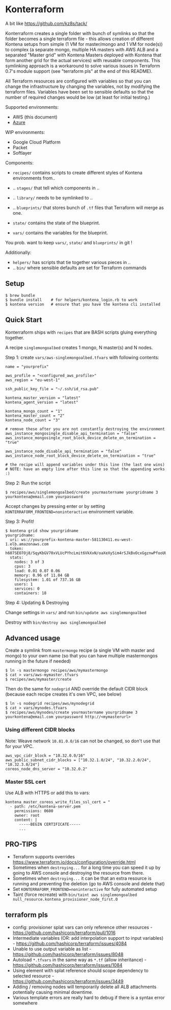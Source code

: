 # Konterraform

A bit like https://github.com/kz8s/tack/

Konterraform creates a single folder with bunch of symlinks so that the folder becomes a single terraform file - this allows creation of different Kontena setups from simple (1 VM for master/mongo and 1 VM for node(s)) to complex (a separate mongo, multiple HA masters with AWS ALB and a separated "Master grid" with Kontena Masters deployed with Kontena that form another grid for the actual services) with reusable components. This symlinking approach is a workaround to solve various issues in Terraform 0.7's module support (see "terraform pls" at the end of this README).

All Terraform resources are configured with variables so that you can change the infrastructure by changing the variables, not by modifying the terraform files. Variables have been set to sensible defaults so that the number of required changes would be low (at least for initial testing.)

Supported environments:

* AWS (this document)
* [Azure](README.azure.md)

WIP environments:

* Google Cloud Platform
* Packet
* Softlayer

Components:

* `recipes/` contains scripts to create different styles of Kontena environments from..
* .. `stages/` that tell which components in ..
* .. `library/` needs to be symlinked to ..
* .. `blueprints/` that stores bunch of `.tf` files that Terraform will merge as one.


* `state/` contains the state of the blueprint.
* `vars/` contains the variables for the blueprint.

You prob. want to keep `vars/`, `state/` and `blueprints/` in git !

Additionally:

* `helpers/` has scripts that tie together various pieces in ..
* .. `bin/` where sensible defaults are set for Terraform commands


## Setup

```
$ brew bundle
$ bundle install    # for helpers/kontena_login.rb to work
$ kontena version   # ensure that you have the kontena cli installed
```

## Quick Start

Konterraform ships with `recipes` that are BASH scripts gluing everything together.

A recipe `singlemongoalbed` creates 1 mongo, N master(s) and N nodes.

Step 1: create `vars/aws-singlemongoalbed.tfvars` with following contents:

```
name = "yourprefix"

aws_profile = "<configured_aws_profile>"
aws_region = "eu-west-1"

ssh_public_key_file = "~/.ssh/id_rsa.pub"

kontena_master_version = "latest"
kontena_agent_version = "latest"

kontena_mongo_count = "1"
kontena_master_count = "2"
kontena_node_count = "3"

# remove these after you are not constantly destroying the environment
aws_instance_mongosingle_disable_api_termination = "false"
aws_instance_mongosingle_root_block_device_delete_on_termination = "true"

aws_instance_node_disable_api_termination = "false"
aws_instance_node_root_block_device_delete_on_termination = "true"

# the recipe will append variables under this line (the last one wins)
# NOTE: have an empty line after this line so that the appending works :)

```

Step 2: Run the script

`$ recipes/aws/singlemongoalbed/create yourmastername yourgridname 3 yourkontena@email.com yourpassword`

Accept changes by pressing enter or by setting `KONTERRAFORM_FRONTEND=noninteractive` environment variable.

Step 3: Profit!

```
$ kontena grid show yourgridname
yourgridname:
  uri: ws://yourprefix-kontena-master-581130411.eu-west-1.elb.amazonaws.com
  token: h607SEO7Oj8/SqyKbGV70xVLUcPYhcLmit6VkXxN/oaXeXySim4rSJkBvOcxGgznwPfooUUl44feZQOBRvCY5w==
  stats:
    nodes: 3 of 3
    cpus: 3
    load: 0.01 0.07 0.06
    memory: 0.96 of 11.04 GB
    filesystem: 1.01 of 737.16 GB
    users: 1
    services: 0
    containers: 18
```

Step 4: Updating & Destroying

Change settings in `vars/` and run `bin/update aws singlemongoalbed`

Destroy with `bin/destroy aws singlemongoalbed`


## Advanced usage

Create a symlink from `mastermongo` recipe (a single VM with master and mongo) to your own name (so that you can have multiple mastermongos running in the future if needed)

```
$ ln -s mastermongo recipes/aws/mymastermongo
$ cat > vars/aws-mymaster.tfvars
$ recipes/aws/mymaster/create
```

Then do the same for `nodegrid` AND override the default CIDR block (because each recipe creates it's own VPC, see below)

```
$ ln -s nodegrid recipes/aws/mynodegrid
$ cat > vars/mynodes.tfvars
$ recipes/aws/mynodes/create yourmastername yourgridname 3 yourkontena@email.com yourpassword http://<mymasterurl>
```

### Using different CIDR blocks

Note: Weave network `10.81.0.0/16` can not be changed, so don't use that for your VPC.

```
aws_vpc_cidr_block = "10.32.0.0/16"
aws_public_subnet_cidr_blocks = ["10.32.1.0/24", "10.32.2.0/24", "10.32.3.0/24"]
coreos_node_dns_server = "10.32.0.2"
```

### Master SSL cert

Use ALB with HTTPS or add this to vars:

```
kontena_master_coreos_write_files_ssl_cert = "
  - path: /etc/kontena-server.pem
    permissions: 0600
    owner: root
    content: |
      -----BEGIN CERTIFICATE-----
      ...
```

## PRO-TIPS

- Terraform supports overrides https://www.terraform.io/docs/configuration/override.html
- Sometimes when `destroying...` for a long time you can speed it up by going to AWS console and destroying the resource from there.
- Sometimes when `destroying...` it can be that an extra resource is running and preventing the deletion (go to AWS console and delete that)
- Set `KONTERRAFORM_FRONTEND=noninteractive` for fully automated setup
- Taint (force recreate) with `bin/taint aws singlemongoalbed null_resource.kontena_provisioner_node_first.0`


## terraform pls

* config: provisioner splat vars can only reference other resources - https://github.com/hashicorp/terraform/pull/1016
* Intermediate variables (OR: add interpolation support to input variables) - https://github.com/hashicorp/terraform/issues/4084
* Unable to use output variable as list - https://github.com/hashicorp/terraform/issues/8048
* Autoload `*.tfvars` in the same way as `*.tf` (allow inheritance) - https://github.com/hashicorp/terraform/issues/1084
* Using element with splat reference should scope dependency to selected resource  - https://github.com/hashicorp/terraform/issues/3449
 * Adding / removing nodes will temporarily delete all ALB attachments potentially causing minimal downtime.
* Various template errors are really hard to debug if there is a syntax error somewhere
